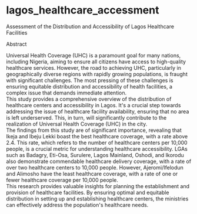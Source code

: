 # lagos_healthcare_accessment
Assessment of the Distribution and Accessibility of Lagos Healthcare Facilities

<bold>Abstract</bold>

Universal Health Coverage (UHC) is a paramount goal for many nations, including Nigeria, aiming to ensure all citizens have access to high-quality healthcare services. However, the road to achieving UHC, particularly in geographically diverse regions with rapidly growing populations, is fraught with significant challenges. The most pressing of these challenges is ensuring equitable distribution and accessibility of health facilities, a complex issue that demands immediate attention.<br>
This study provides a comprehensive overview of the distribution of healthcare centers and accessibility in Lagos. It's a crucial step towards addressing the issue of healthcare facility availability, ensuring that no area is left underserved. This, in turn, will significantly contribute to the realization of Universal Health Coverage (UHC) in the city.<br>
The findings from this study are of significant importance, revealing that Ikeja and Ibeju Lekki boast the best healthcare coverage, with a rate above 2.4. This rate, which refers to the number of healthcare centers per 10,000 people, is a crucial metric for understanding healthcare accessibility. LGAs such as Badagry, Eti-Osa, Surulere, Lagos Mainland, Oshodi, and Ikorodu also demonstrate commendable healthcare delivery coverage, with a rate of over two healthcare centers to 10,000 people. However, Ajeromi/Ifelodun and Alimosho have the least healthcare coverage, with a rate of one or fewer healthcare coverage per 10,000 people.<br>
This research provides valuable insights for planning the establishment and provision of healthcare facilities. By ensuring optimal and equitable distribution in setting up and establishing healthcare centers, the ministries can effectively address the population's healthcare needs.